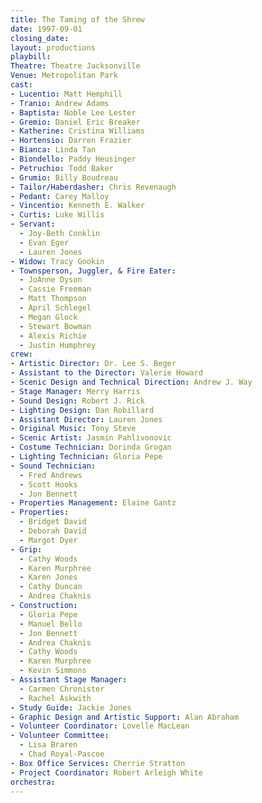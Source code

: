 ```yaml
---
title: The Taming of the Shrew
date: 1997-09-01
closing_date:
layout: productions
playbill:
Theatre: Theatre Jacksonville
Venue: Metropolitan Park
cast:
- Lucentio: Matt Hemphill
- Tranio: Andrew Adams
- Baptista: Noble Lee Lester
- Gremio: Daniel Eric Breaker
- Katherine: Cristina Williams
- Hortensio: Darren Frazier
- Bianca: Linda Tan
- Biondello: Paddy Heusinger
- Petruchio: Todd Baker
- Grumio: Billy Boudreau
- Tailor/Haberdasher: Chris Revenaugh
- Pedant: Carey Malloy
- Vincentio: Kenneth E. Walker
- Curtis: Luke Willis
- Servant:
  - Joy-Beth Conklin
  - Evan Eger
  - Lauren Jones
- Widow: Tracy Gookin
- Townsperson, Juggler, & Fire Eater:
  - JoAnne Dyson
  - Cassie Freeman
  - Matt Thompson
  - April Schlegel
  - Megan Glock
  - Stewart Bowman
  - Alexis Richie
  - Justin Humphrey
crew:
- Artistic Director: Dr. Lee S. Beger
- Assistant to the Director: Valerie Howard
- Scenic Design and Technical Direction: Andrew J. Way
- Stage Manager: Merry Harris
- Sound Design: Robert J. Rick
- Lighting Design: Dan Robillard
- Assistant Director: Lauren Jones
- Original Music: Tony Steve
- Scenic Artist: Jasmin Pahlivonovic
- Costume Technician: Dorinda Grogan
- Lighting Technician: Gloria Pepe
- Sound Technician:
  - Fred Andrews
  - Scott Hooks
  - Jon Bennett
- Properties Management: Elaine Gantz
- Properties:
  - Bridget David
  - Deborah David
  - Margot Dyer
- Grip:
  - Cathy Woods
  - Karen Murphree
  - Karen Jones
  - Cathy Duncan
  - Andrea Chaknis
- Construction:
  - Gloria Pepe
  - Manuel Bello
  - Jon Bennett
  - Andrea Chaknis
  - Cathy Woods
  - Karen Murphree
  - Kevin Simmons
- Assistant Stage Manager:
  - Carmen Chronister
  - Rachel Askwith
- Study Guide: Jackie Jones
- Graphic Design and Artistic Support: Alan Abraham
- Volunteer Coordinator: Lovelle MacLean
- Volunteer Committee:
  - Lisa Braren
  - Chad Royal-Pascoe
- Box Office Services: Cherrie Stratton
- Project Coordinator: Robert Arleigh White
orchestra:
---
```

